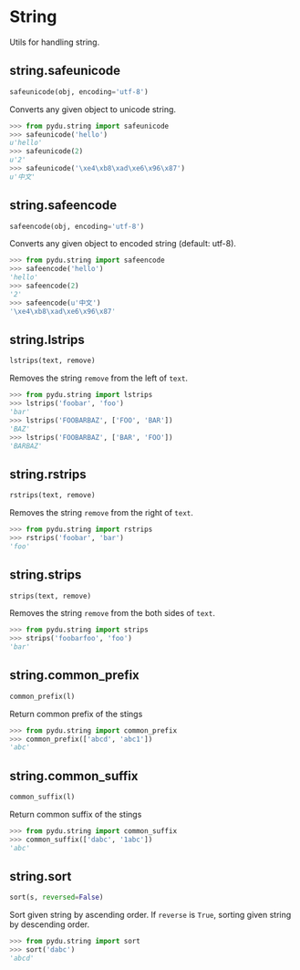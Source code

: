 # String

Utils for handling string.

## string.safeunicode
```python
safeunicode(obj, encoding='utf-8')
```

Converts any given object to unicode string.

```python
>>> from pydu.string import safeunicode
>>> safeunicode('hello')
u'hello'
>>> safeunicode(2)
u'2'
>>> safeunicode('\xe4\xb8\xad\xe6\x96\x87')
u'中文'
```


## string.safeencode
```python
safeencode(obj, encoding='utf-8')
```

Converts any given object to encoded string (default: utf-8).

```python
>>> from pydu.string import safeencode
>>> safeencode('hello')
'hello'
>>> safeencode(2)
'2'
>>> safeencode(u'中文')
'\xe4\xb8\xad\xe6\x96\x87'
```


## string.lstrips
```python
lstrips(text, remove)
```

Removes the string `remove` from the left of `text`.

```python
>>> from pydu.string import lstrips
>>> lstrips('foobar', 'foo')
'bar'
>>> lstrips('FOOBARBAZ', ['FOO', 'BAR'])
'BAZ'
>>> lstrips('FOOBARBAZ', ['BAR', 'FOO'])
'BARBAZ'
```


## string.rstrips
```python
rstrips(text, remove)
```

Removes the string `remove` from the right of `text`.

```python
>>> from pydu.string import rstrips
>>> rstrips('foobar', 'bar')
'foo'
```


## string.strips
```python
strips(text, remove)
```

Removes the string `remove` from the both sides of `text`.

```python
>>> from pydu.string import strips
>>> strips('foobarfoo', 'foo')
'bar'
```

## string.common_prefix
```python
common_prefix(l)
```

Return common prefix of the stings

```python
>>> from pydu.string import common_prefix
>>> common_prefix(['abcd', 'abc1'])
'abc'
```


## string.common_suffix
```python
common_suffix(l)
```

Return common suffix of the stings

```python
>>> from pydu.string import common_suffix
>>> common_suffix(['dabc', '1abc'])
'abc'
```


## string.sort
```python
sort(s, reversed=False)
```

Sort given string by ascending order.
If `reverse` is `True`, sorting given string by descending order.

```python
>>> from pydu.string import sort
>>> sort('dabc')
'abcd'
```

